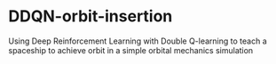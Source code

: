 # DDQN-orbit-insertion
Using Deep Reinforcement Learning with Double Q-learning to teach a spaceship to achieve orbit in a simple orbital mechanics simulation
